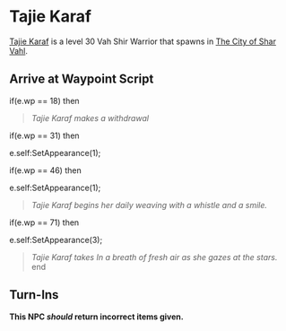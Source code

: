 # Tajie Karaf



[Tajie Karaf](/npc/155017) is a level 30 Vah Shir Warrior that spawns in [The City of Shar Vahl](/zone/155).



## Arrive at Waypoint Script

if(e.wp == 18) then


>*Tajie Karaf makes a withdrawal*

if(e.wp == 31) then


e.self:SetAppearance(1);

if(e.wp == 46) then


e.self:SetAppearance(1);


>*Tajie Karaf begins her daily weaving with a whistle and a smile.*

if(e.wp == 71) then


e.self:SetAppearance(3);


>*Tajie Karaf takes In a breath of fresh air as she gazes at the stars.*
end



## Turn-Ins



**This NPC *should* return incorrect items given.**





